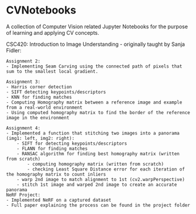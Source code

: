 # CVNotebooks
A collection of Computer Vision related Jupyter Notebooks for the purpose of learning  and applying CV concepts.

CSC420: Introduction to Image Understanding - originally taught by Sanja Fidler:

    Assignment 2:
    - Implementing Seam Carving using the connected path of pixels that sum to the smallest local gradient.

    Assignment 3: 
    - Harris corner detection
    - SIFT detecting keypoints/descriptors
    - KNN for finding matches
    - Computing Homography matrix between a reference image and example from a real-world environment
    - Using computed homography matrix to find the border of the reference image in the environment
    
    Assignment 4:
    - Implemented a function that stitching two images into a panorama (img1: left, img2: right):
        - SIFT for detecting keypoints/descriptors
        - FLANN for finding matches
        - RANSAC algorithm for finding best homography matrix (written from scratch)
            - computing homography matrix (written from scratch)
            - checking Least Square Distance error for each iteration of the homography matrix to count inliers
        - warp 2nd image to match alignment to 1st (cv2.warpPerspective)
        - stitch 1st image and warped 2nd image to create an accurate panorama
    NeRF Project:
    - Implemented NeRF on a captured dataset
    - Full paper explaining the process can be found in the project folder